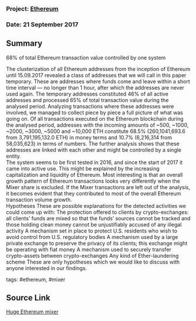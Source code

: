 
### Project: [Ethereum](../projects/ethereum.md)
### Date:  21 September 2017
## Summary
68% of total Ethereum transaction value controlled by one system
 
The clusterization of all Ethereum addresses from the inception of Ethereum until 15.09.2017 revealed a class of addresses that we will call in this paper temporary. These are addresses where funds come and leave within a short time interval — no longer than 1 hour, after which the addresses are never used again. The temporary addresses constituted 46% of all active addresses and processed 65% of total transaction value during the analysed period. Analyzing transactions where these addresses were involved, we managed to collect piece by piece a full picture of what was going on. 
Of all transactions executed on the Ethereum blockchain during the analysed period, addresses with the incoming amounts of ~500, ~1000, ~2000, ~3000, ~5000 and ~10,000 ETH constitute 68.5% (260,1041,693.6 from 3,791,195,132.0 ETH) in money terms and 10.7% (6,216,314 from 58,035,623) in terms of numbers. The further analysis shows that these addresses are linked with each other and might be controlled by a single entity.  
The system seems to be first tested in 2016, and since the start of 2017 it came into active use. This might be explained by the increasing capitalization and liquidity of Ethereum. Most interesting is that an overall growth pattern of Ethereum transactions looks very differently when the Mixer share is excluded. If the Mixer transactions are left out of the analysis, it becomes evident that they contributed to most of the overall Ethereum transaction volume growth.  
Hypotheses
These are possible explanations for the detected activities we could come up with:
The protection offered to clients by crypto-exchanges: all clients’ funds are mixed so that the funds’ sources cannot be tracked and those holding clean money cannot be unjustifiably accused of any illegal activity
A mechanism set in place to protect U.S. residents who wish to avoid control from U.S. regulatory bodies
A mechanism used by a large private exchange to preserve the privacy of its clients; this exchange might be operating with fiat money
A mechanism used to securely transfer crypto-assets between crypto-exchanges
Any kind of Ether-laundering scheme
These are only hypotheses which we would like to discuss with anyone interested in our findings.

tags: #ethereum, #mixer
## Source Link
[Huge Ethereum mixer](https://blog.cyber.fund/huge-ethereum-mixer-6cf98680ee6c)  
 
